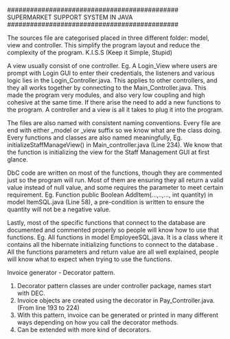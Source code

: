 #############################################
SUPERMARKET SUPPORT SYSTEM IN JAVA
#############################################


The sources file are categorised placed in three different folder: model, view and controller. This simplify the program layout and
reduce the complexity of the program. K.I.S.S (Keep it Simple, Stupid)

A view usually consist of one controller. Eg. A Login_View where users are prompt with Login GUI to enter their credentials, the listeners 
and various logic lies in the Login_Controller.java. This applies to other controllers, and they all works together by connecting to the Main_Controller.java.
This made the program very modules, and also very low coupling and high cohesive at the same time. If there arise the need to add a new functions to the
program. A controller and a view is all it takes to plug it into the program.

The files are also named with consistent naming conventions. Every file are end with either _model or _view suffix so we know what are the class doing. 
Every functions and classes are also named meaningfully, Eg. initializeStaffManageView() in Main_controller.java (Line 234). We know that the function is 
initializing the view for the Staff Management GUI at first glance.

DbC code are written on most of the functions, though they are commented just so the program will run. Most of them are ensuring they all return a valid value
instead of null value, and some requires the parameter to meet certain requirement. Eg. Function public Boolean AddItem(...,..,..., int quantity) in 
model ItemSQL.java (Line 58), a pre-condition is written to ensure the quantity will not be a negative value. 

Lastly, most of the specific functions that connect to the database are documented and commented properly so people will know how to use that functions. 
Eg. All functions in model EmployeeSQL.java. It is a class where it contains all the hibernate initializing functions to connect to the database . All the 
functions parameters and return value are all well explained, people will know what to expect when trying to use the functions.

Invoice generator - Decorator pattern.
1. Decorator pattern classes are under controller package, names start with DEC.
2. Invoice objects are created using the decorator in Pay_Controller.java. (From line 193 to 224)
3. With this pattern, invoice can be generated or printed in many different ways depending on how you call
   the decorator methods.
4. Can be extended with more kind of decorators.